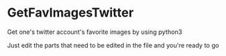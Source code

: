 # GetFavImagesTwitter
Get one's twitter account's favorite images by using python3

Just edit the parts that need to be edited in the file and you're ready to go
